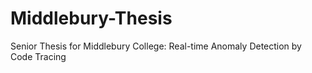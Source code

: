 # Middlebury-Thesis
Senior Thesis for Middlebury College: Real-time Anomaly Detection by Code Tracing
